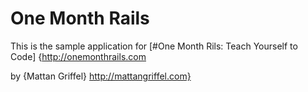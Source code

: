 # One Month Rails

This is the sample application for
[#One Month Rils: Teach Yourself to Code] {http://onemonthrails.com

by {Mattan Griffel} http://mattangriffel.com}